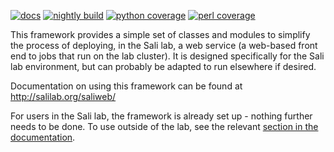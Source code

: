 [![docs](https://readthedocs.org/projects/saliweb/badge/)](http://salilab.org/saliweb/)
[![nightly build](https://salilab.org/nightly/stat/?s=saliweb&t=build)](https://salilab.org/nightly/saliweb/)
[![python coverage](https://salilab.org/nightly/stat/?s=saliweb&t=python)](https://salilab.org/nightly/saliweb/logs/coverage/python/)
[![perl coverage](https://salilab.org/nightly/stat/?s=saliweb&t=perl)](https://salilab.org/nightly/saliweb/logs/coverage/perl/)

This framework provides a simple set of classes and modules to simplify the process of deploying, in the Sali lab, a web service (a web-based front end to jobs that run on the lab cluster). It is designed specifically for the Sali lab environment, but can probably be adapted to run elsewhere if desired.

Documentation on using this framework can be found at
http://salilab.org/saliweb/

For users in the Sali lab, the framework is already set up - nothing further needs to be done. To use outside of the lab, see
the relevant [section in the documentation](https://salilab.org/saliweb/installation.html#outside-of-the-sali-lab).
